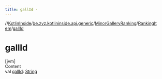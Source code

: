 ```yaml
---
title: gallId -
---
```

//[KotlinInside](../../../index.md)/[be.zvz.kotlininside.api.generic](../../index.md)/[MinorGalleryRanking](../index.md)/[RankingItem](index.md)/[gallId](gall-id.md)



# gallId  
[jvm]  
Content  
val [gallId](gall-id.md): [String](https://kotlinlang.org/api/latest/jvm/stdlib/kotlin/-string/index.html)  



